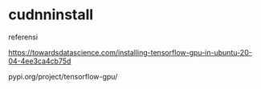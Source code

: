 # cudnninstall

referensi

https://towardsdatascience.com/installing-tensorflow-gpu-in-ubuntu-20-04-4ee3ca4cb75d

pypi.org/project/tensorflow-gpu/